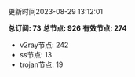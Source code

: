 更新时间2023-08-29 13:12:01

**总订阅: 73**
**总节点: 926**
**有效节点: 274**
- v2ray节点: 242
- ss节点: 13
- trojan节点: 19

